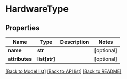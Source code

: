 # HardwareType


## Properties
Name | Type | Description | Notes
------------ | ------------- | ------------- | -------------
**name** | **str** |  | [optional] 
**attributes** | **list[str]** |  | [optional] 

[[Back to Model list]](../README.md#documentation-for-models) [[Back to API list]](../README.md#documentation-for-api-endpoints) [[Back to README]](../README.md)


